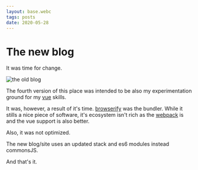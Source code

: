 ```yaml
---
layout: base.webc
tags: posts
date: 2020-05-28
---
```

# The new blog

It was time for change.

![the old blog](/assets/post-pics/0019-the-new-blog/old.png)

The fourth version of this place was intended to be also my experimentation
ground for my [vue](https://vuejs.org/) skills.

It was, however, a result of it's time. [browserify](http://browserify.org/) was
the bundler. While it stills a nice piece of software, it's ecosystem isn't rich
as the [webpack](https://webpack.js.org/) is and the vue support is also better.

Also, it was not optimized.

The new blog/site uses an updated stack and es6 modules instead commonsJS.

And that's it.
